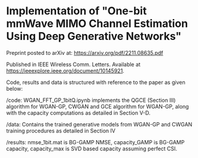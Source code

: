 # Implementation of "One-bit mmWave MIMO Channel Estimation Using Deep Generative Networks"

Preprint posted to arXiv at: https://arxiv.org/pdf/2211.08635.pdf

Published in IEEE Wireless Comm. Letters. Available at https://ieeexplore.ieee.org/document/10145921.

Code, results and data is structured with reference to the paper as given below:

/code: WGAN_FFT_GP_1bitQ.ipynb implements the QGCE (Section III) algorithm for WGAN-GP, CWGAN and GCE algorithm for WGAN-GP, along with the capacity computations as detailed in Section V-D.

/data: Contains the trained generative models from WGAN-GP and CWGAN training procedures as detailed in Section IV

/results: nmse_1bit.mat is BG-GAMP NMSE, capacity_GAMP is BG-GAMP capacity, capacity_max is SVD based capacity assuming perfect CSI.
